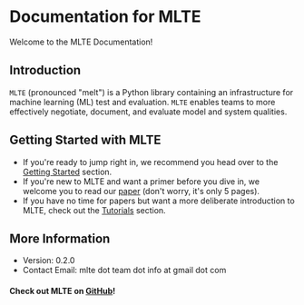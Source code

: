 # Documentation for MLTE

Welcome to the MLTE Documentation!

## Introduction
`MLTE` (pronounced "melt") is a Python library containing an infrastructure for machine learning (ML) test and evaluation. `MLTE` enables teams to more effectively negotiate, document, and evaluate model and system qualities. 

## Getting Started with MLTE
- If you're ready to jump right in, we recommend you head over to the [Getting Started](getting_started.md) section.
- If you're new to MLTE and want a primer before you dive in, we welcome you to read our [paper](https://arxiv.org/abs/2303.01998) (don't worry, it's only 5 pages).
- If you have no time for papers but want a more deliberate introduction to MLTE, check out the [Tutorials](tutorial1.md) section.

## More Information
- Version: 0.2.0
- Contact Email: mlte dot team dot info at gmail dot com

#### Check out MLTE on [GitHub](https://github.com/mlte-team/mlte)!